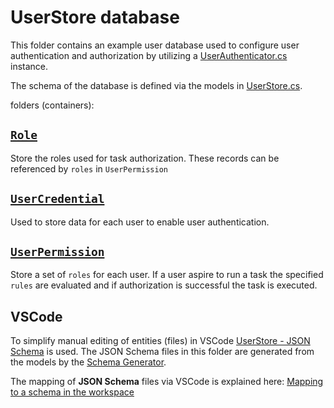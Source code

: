 
# UserStore database

This folder contains an example user database used to configure user authentication and authorization by utilizing a
[UserAuthenticator.cs](../../../../Json/Flow.Graph/UserAuth/UserDatabaseAuthenticator.cs) instance.

The schema of the database is defined via the models in [UserStore.cs](../../../../Json/Flow.Graph/UserAuth/UserStore.cs).

folders (containers):

## [`Role`](./Role)

Store the roles used for task authorization. These records can be referenced by `roles` in `UserPermission`


## [`UserCredential`](./UserCredential)

Used to store data for each user to enable user authentication.


## [`UserPermission`](./UserPermission)

Store a set of `roles` for each user. If a user aspire to run a task the specified `rules` are evaluated
and if authorization is successful the task is executed.


## VSCode
To simplify manual editing of entities (files) in VSCode [UserStore - JSON Schema](../../Schema/JSON/UserStore) is used.
The JSON Schema files in this folder are generated from the models by the [Schema Generator](../../../Common/UnitTest/Flow/Schema).

The mapping of **JSON Schema** files via VSCode is explained here:
[Mapping to a schema in the workspace](https://code.visualstudio.com/docs/languages/json#_mapping-to-a-schema-in-the-workspace)

